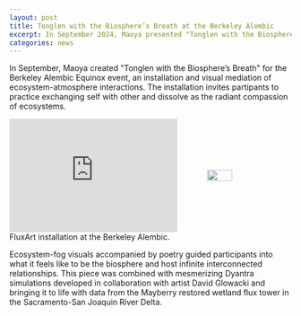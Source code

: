 ```yaml
---
layout: post
title: Tonglen with the Biosphere’s Breath at the Berkeley Alembic
excerpt: In September 2024, Maoya presented "Tonglen with the Biosphere’s Breath" an installation and visual mediation of ecosystem-atmosphere interactions.
categories: news
---
```



In September, Maoya created "Tonglen with the Biosphere’s Breath" for the Berkeley Alembic Equinox event, an installation and visual mediation of ecosystem-atmosphere interactions. The installation invites partipants to practice exchanging self with other and dissolve as the radiant compassion of ecosystems. 

<div style="display: flex; align-items: center; justify-content: center">
    <div style="width: 70%; position: relative; padding-bottom: 40%; overflow: hidden;">
        <iframe style="position: absolute; top: 0; height: 100%;" 
            src="https://drive.google.com/file/d/1f3amv1SkLwRlS8XmLoIQXa244PEWMTH2/preview"
            frameborder="0" 
            allowfullscreen>
        </iframe>
    </div>
    <img src="https://fluxnetart.github.io/images/1_alembic.png" style="width: 30%;">
</div>
<figcaption>FluxArt installation at the Berkeley Alembic.</figcaption>

Ecosystem-fog visuals accompanied by poetry guided participants into what it feels like to be the biosphere and host infinite interconnected relationships. This piece was combined with mesmerizing Dyantra simulations developed in collaboration with artist David Glowacki and bringing it to life with data from the Mayberry restored wetland flux tower in the Sacramento-San Joaquin River Delta.

<div class="video-container" id="video2">
    <div class="video-iframe" style="display: none;">
        <iframe src="https://drive.google.com/file/d/1ZcHyv0-1kxPS0rGpaO9kX3jKqDlNN431/preview" frameborder="0" allowfullscreen></iframe>
    </div>
</div>